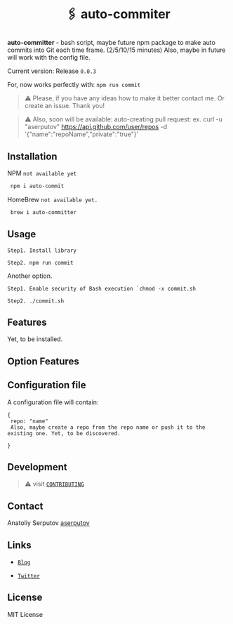 <!-- # auto-commiter. -->
<h1 align="center">
 <p align="center">🖇 auto-commiter</p>
 <!-- <a href="https://github.com/aserputov/QckStaticSiteGenerator"><img src="https://github.com/aserputov/QckStaticSiteGenerator/blob/main/assets/Screen%20Shot%202021-11-23%20at%201.54.27%20AM.png?raw=true" alt="Docusaurus" height="100px"></a> -->
</h1>

<!-- [![deploy status](https://github.com/Orange-OpenSource/hurl/workflows/CI/badge.svg)](https://github.com/aserputov/Qck/actions) -->
<!-- [![Crates.io](https://img.shields.io/crates/v/hurl.svg)](https://crates.io/crates/hurl)
[![documentation](https://img.shields.io/badge/-documentation-informational)](https://hurl.dev) -->

**auto-committer** - bash script, maybe future npm package to make auto commits into Git each time frame. (2/5/10/15 minutes)
Also, maybe in future will work with the config file. 

Current version: Release `0.0.3`

For, now works perfectly with: `npm run commit`

> :warning: Please, if you have any ideas how to make it better contact me. Or create an issue. Thank you!

> :warning: Also, soon will be available: auto-creating pull request: ex. curl -u "aserputov" https://api.github.com/user/repos -d '{"name":"repoName","private":"true"}'

## Installation


NPM
`not available yet`
```bash
 npm i auto-commit
```

HomeBrew
`not available yet.`
```bash
 brew i auto-committer
```

## Usage

```Step1. Install library ```

```Step2. npm run commit```

Another option.

```Step1. Enable security of Bash execution `chmod -x commit.sh```

```Step2. ./commit.sh```

## Features

Yet, to be installed.

## Option Features
## Configuration file

A configuration file will contain:

```
{
 repo: "name"
 Also, maybe create a repo from the repo name or push it to the existing one. Yet, to be discovered.

}
```

## Development

> :warning: visit [`CONTRIBUTING`](https://github.com/aserputov/auto/blob/main/CONTRIBUTING.md)

## Contact

Anatoliy Serputov [aserputov](https://github.com/aserputov)

## Links

- [`Blog`](https://dev.to/aserputoff)

- [`Twitter`](https://twitter.com/aserputoff)

## License

MIT License

